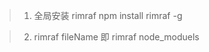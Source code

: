 


> 1.  全局安装 rimraf 
      npm install rimraf -g

      
>2.   rimraf   fileName      即 rimraf node_moduels
